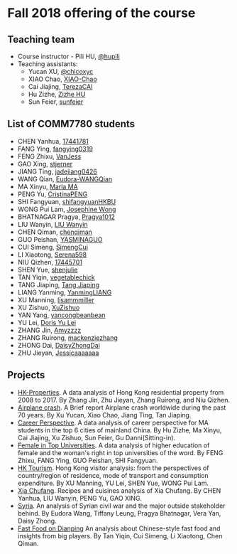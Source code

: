 # Fall 2018 offering of the course

## Teaching team

- Course instructor - Pili HU, [@hupili](https://github.com/hupili/)
- Teaching assistants:
  - Yucan XU, [@chicoxyc](https://github.com/ChicoXYC/)
  - XIAO Chao, [XIAO-Chao](https://github.com/XIAO-Chao/)
  - Cai Jiajing, [TerezaCAI](https://github.com/TerezaCAI)
  - Hu Zizhe, [Zizhe HU](https://github.com/ZizheHu)
  - Sun Feier, [sunfeier](https://github.com/sunfeier/)

## List of COMM7780 students

- CHEN Yanhua, [17441781](https://github.com/17441781/)
- FANG Ying, [fangying0319](https://github.com/fangying0319)
- FENG Zhixu, [VanJess](https://github.com/VanJess)
- GAO Xing, [stjerner](https://github.com/stjerner)
- JIANG Ting, [jadejiang0426](https://github.com/jadejiang0426)
- WANG Qian, [Eudora-WANGQian](https://github.com/Eudora-WANGQian)
- MA Xinyu, [Marla MA](https://github.com/marla322)
- PENG Yu, [CristinaPENG](https://github.com/CristinaPENG)
- SHI Fangyuan, [shifangyuanHKBU](https://github.com/shifangyuanHKBU)
- WONG Pui Lam, [Josephine Wong](https://github.com/16443578)
- BHATNAGAR Pragya, [Pragya1012](https://github.com/Pragya1012)
- LIU Wanyin, [LIU Wanyin](https://github.com/liuwanyin)
- CHEN Qiman, [chenqiman](https://github.com/chenqiman)
- GUO Peishan, [YASMINAGUO](https://github.com/YASMINAGUO)
- CUI Simeng, [SimengCui](https://github.com/SimengCui)
- LI Xiaotong, [Serena598](https://github.com/Serena598)
- NIU Qizhen, [17445701](https://github.com/17445701)
- SHEN Yue, [shenjulie](https://github.com/shenjulie)
- TAN Yiqin, [vegetablechick](https://github.com/vegetablechick)
- TANG Jiaping, [Tang Jiaping](https://github.com/CarrieTang0318)
- LIANG Yanming, [YanmingLIANG](https://github.com/YanmingLIANG)
- XU Manning, [lisammmiller](https://github.com/lisammmiller)
- XU Zishuo, [XuZishuo](https://github.com/XuZishuo)
- YAN Yang, [yancongbeanbean](https://github.com/yancongbeanbean)
- YU Lei, [Doris Yu Lei](https://github.com/Dorisyul)
- ZHANG Jin, [Amyzzzz](https://github.com/Amyzzzz)
- ZHANG Ruirong, [mackenziezhang](https://github.com/mackenziezhang)
- ZHONG Dai, [DaisyZhongDai](https://github.com/DaisyZhongDai)
- ZHU Jieyan, [Jessicaaaaaaa](https://github.com/Jessicaaaaaaa)

## Projects

- [HK-Properties](https://github.com/data-projects-archive/201804-HK-Properties/tree/master/Final%20Project). A data analysis of Hong Kong residential property from 2008 to 2017. By Zhang Jin, Zhu Jieyan, Zhang Ruirong, and Niu Qizhen.
- [Airplane crash](https://github.com/data-projects-archive/201804-Air-Crash/tree/master/Final%20Project%20-%20Airplane%20crash). A Brief report Airplane crash worldwide during the past 70 years. By Xu Yucan, Xiao Chao, Jiang Ting, Tan Jiaping.
- [Career Perspective](https://github.com/data-projects-archive/201804-HKBU-MA-Career-Perspective/tree/master/Final%20Project%20from%20Pili%20Fans%20Club). A data analysis of career perspective for MA students in the top 6 cities of mainland China. By Hu Zizhe, Ma Xinyu, Cai Jiajing, Xu Zishuo, Sun Feier, Gu Danni(Sitting-in).
- [Female in Top Universities](https://github.com/data-projects-archive/201804-Female-in-Top-Universities/tree/master/Final%20group%20project). A data analysis of higher education of female and the woman's right in top universities of the word. By FENG Zhixu, FANG Ying, GUO Peishan, SHI Fangyuan.
- [HK Tourism](https://github.com/data-projects-archive/201804-HK-Tourism/tree/master/Final%20Group%20Project). Hong Kong visitor analysis: from the perspectives of country/region of residence, mode of transport and consumption expenditure. By XU Manning, YU Lei, SHEN Yue, WONG Pui Lam.
- [Xia Chufang](https://github.com/data-projects-archive/201804-Xia-Chu-Fang/tree/master/final%20assignment). Recipes and cuisines analysis of Xia Chufang. By CHEN Yanhua, LIU Wanyin, PENG Yu, GAO XING.
- [Syria](https://github.com/data-projects-archive/201804-Syria/tree/master/Team%20TED.py_finalproject). An analysis of Syrian civil war and the major outside stakeholder behind. By Eudora Wang, Tiffany Leung, Pragya Bhatnagar, Vera Yan, Daisy Zhong.
- [Fast Food on Dianping](https://github.com/data-projects-archive/201804-Fast-Food-on-Dianping/tree/master/final_project) An analysis about Chinese-style fast food and insights from big players. By Tan Yiqin, Cui Simeng, Li Xiaotong, Chen Qiman.